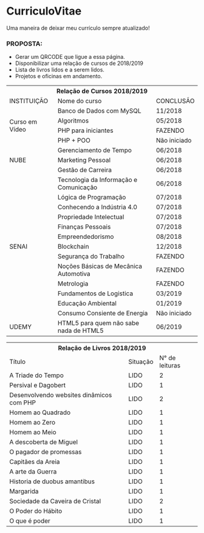 # CurriculoVitae
Uma maneira de deixar meu currículo sempre atualizado!

### PROPOSTA:
<ul>
  <li>Gerar um QRCODE que ligue a essa página.</li>
  <li>Disponibilizar uma relação de cursos de 2018/2019</li>
  <li>Lista de livros lidos e a serem lidos.</li>
  <li>Projetos e oficinas em andamento.</li>
</ul>

<table>
	<th colspan=3>Relação de Cursos 2018/2019</th>
	<tr>
		<td>INSTITUIÇÃO</td>
		<td>Nome do curso</td>
		<td>CONCLUSÃO</td>
	</tr>
	<tr>
		<td rowspan="4">Curso em Vídeo</td>
		<td>Banco de Dados com MySQL</td>
		<td>11/2018</td>
	</tr>
	<tr>
		<td>Algoritmos</td>
		<td>05/2018</td>
	</tr>
	<tr>
		<td>PHP para iniciantes</td>
		<td>FAZENDO</td>
	</tr>
	<tr>
		<td>PHP + POO</td>
		<td>Não iniciado</td>
	</tr>
	<tr>
		<td rowspan="3">NUBE</td>
		<td>Gerenciamento de Tempo</td>
		<td>06/2018</td>
	</tr>
	<tr>
		<td>Marketing Pessoal</td>
		<td>06/2018</td>
	</tr>
	<tr>
		<td>Gestão de Carreira</td>
		<td>06/2018</td>
	</tr>
	<tr>
		<td rowspan="13">SENAI</td>
		<td>Tecnologia da Informação e Comunicação</td>
		<td>06/2018</td>
	</tr>
	<tr>
		<td>Lógica de Programação</td>
		<td>07/2018</td>
	</tr>
	<tr>
		<td>Conhecendo a Indústria 4.0</td>
		<td>07/2018</td>
	</tr>
	<tr>
		<td>Propriedade Intelectual</td>
		<td>07/2018</td>
	</tr>
	<tr>
		<td>Finanças Pessoais</td>
		<td>07/2018</td>
	</tr>
	<tr>
		<td>Empreendedorismo</td>
		<td>08/2018</td>
	</tr>
	<tr>
		<td>Blockchain</td>
		<td>12/2018</td>
	</tr>
	<tr>
		<td>Segurança do Trabalho</td>
		<td>FAZENDO</td>
	</tr>
	<tr>
		<td>Noções Básicas de Mecânica Automotiva</td>
		<td>FAZENDO</td>
	</tr>
	<tr>
		<td>Metrologia</td>
		<td>FAZENDO</td>
	</tr>
	<tr>
		<td>Fundamentos de Logistica</td>
		<td>03/2019</td>
	</tr>
	<tr>
		<td>Educação Ambiental</td>
		<td>01/2019</td>
	<tr>
		<td>Consumo Consiente de Energia</td>
		<td>Não iniciado</td>
	</tr>
	<tr>
		<td rowspan="1">UDEMY</td>
		<td>HTML5 para quem não sabe nada de HTML5</td>
		<td>06/2019</td>
	</tr>
</table>

<table>
	<th colspan="3">Relação de Livros 2018/2019</th>
	<tr>
		<td>Título</td>
		<td>Situação</td>
		<td>N° de leituras</td>
	</tr>
	<tr>
		<td>A Triade do Tempo</td>
		<td>LIDO</td>
		<td>2</td>
	</tr>
	<tr>
		<td>Persival e Dagobert</td>
		<td>LIDO</td>
		<td>1</td>
	</tr>
	<tr>
		<td>Desenvolvendo websites dinâmicos com PHP</td>
		<td>LIDO</td>
		<td>2</td>
	</tr>
	<tr>
		<td>Homem ao Quadrado</td>
		<td>LIDO</td>
		<td>1</td>
	</tr>
	<tr>
		<td>Homem ao Zero</td>
		<td>LIDO</td>
		<td>1</td>
	</tr>
	<tr>
		<td>Homem ao Meio</td>
		<td>LIDO</td>
		<td>1</td>
	</tr>
	<tr>
		<td>A descoberta de Miguel</td>
		<td>LIDO</td>
		<td>1</td>
	</tr>
	<tr>
		<td>O pagador de promessas</td>
		<td>LIDO</td>
		<td>1</td>
	</tr>
	<tr>
		<td>Capitães da Areia</td>
		<td>LIDO</td>
		<td>1</td>
	</tr>
	<tr>
		<td>A arte da Guerra</td>
		<td>LIDO</td>
		<td>1</td>
	</tr>
	<tr>
		<td>Historia de duobus amantibus</td>
		<td>LIDO</td>
		<td>1</td>
	</tr>
	<tr>
		<td>Margarida</td>
		<td>LIDO</td>
		<td>1</td>
	</tr>
	<tr>
		<td>Sociedade da Caveira de Cristal</td>
		<td>LIDO</td>
		<td>2</td>
	</tr>
	<tr>
		<td>O Poder do Hábito</td>
		<td>LIDO</td>
		<td>1</td>
	</tr>
	<tr>
		<td>O que é poder</td>
		<td>LIDO</td>
		<td>1</td>
	</tr>


</table>

